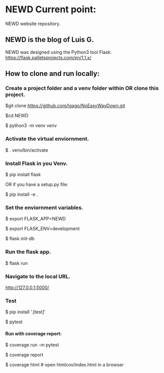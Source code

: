 # NEWD Current point: 
NEWD website repository.

NEWD is the blog of Luis G.
------------------------------------------------------------------------------------------------------------------------------

NEWD was designed using the Python3 tool Flask: https://flask.palletsprojects.com/en/1.1.x/

## How to clone and run locally:

### Create a project folder and a venv folder within OR clone this project.
$git clone https://github.com/lgago/NoEasyWayDown.git

$cd NEWD

$ python3 -m venv venv

### Activate the virtual enviornment. 
$ . venv/bin/activate

### Install Flask in you Venv.
$ pip install flask

OR if you have a setup.py file:

$ pip install -e .

### Set the enviornment variables.
$ export FLASK_APP=NEWD

$ export FLASK_ENV=development

$ flask init-db

### Run the flask app.
$ flask run

### Navigate to the local URL.
http://127.0.0.1:5000/

### Test
$ pip install '.[test]'

$ pytest

#### Run with coverage report:

$ coverage run -m pytest

$ coverage report

$ coverage html  # open htmlcov/index.html in a browser
